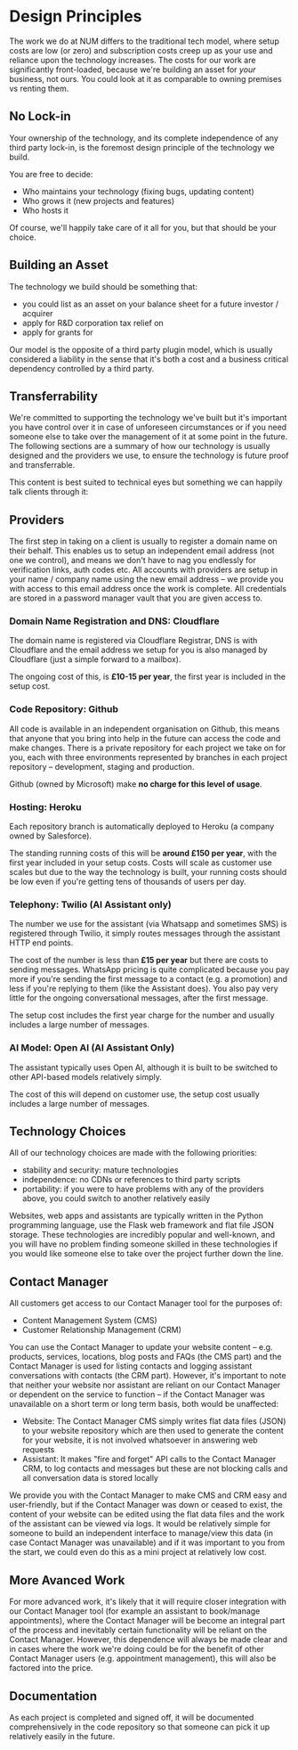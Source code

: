 # Design Principles
The work we do at NUM differs to the traditional tech model, where setup costs are low (or zero) and subscription costs creep up as your use and reliance upon the technology increases. The costs for our work are significantly front-loaded, because we're building an asset for _your_ business, not ours. You could look at it as comparable to owning premises vs renting them.

## No Lock-in
Your ownership of the technology, and its complete independence of any third party lock-in, is the foremost design principle of the technology we build. 

You are free to decide:

- Who maintains your technology (fixing bugs, updating content)
- Who grows it (new projects and features) 
- Who hosts it

Of course, we'll happily take care of it all for you, but that should be your choice.

## Building an Asset
The technology we build should be something that:

- you could list as an asset on your balance sheet for a future investor / acquirer
- apply for R&D corporation tax relief on
- apply for grants for

Our model is the opposite of a third party plugin model, which is usually considered a liability in the sense that it's both a cost and a business critical dependency controlled by a third party.

## Transferrability
We're committed to supporting the technology we've built but it's important you have control over it in case of unforeseen circumstances or if you need someone else to take over the management of it at some point in the future. The following sections are a summary of how our technology is usually designed and the providers we use, to ensure the technology is future proof and transferrable. 

This content is best suited to technical eyes but something we can happily talk clients through it:

## Providers
The first step in taking on a client is usually to register a domain name on their behalf. This enables us to setup an independent email address (not one we control), and means we don't have to nag you endlessly for verification links, auth codes etc. All accounts with providers are setup in your name / company name using the new email address – we provide you with access to this email address once the work is complete. All credentials are stored in a password manager vault that you are given access to.

### Domain Name Registration and DNS: Cloudflare
The domain name is registered via Cloudflare Registrar, DNS is with Cloudflare and the email address we setup for you is also managed by Cloudflare (just a simple forward to a mailbox).

The ongoing cost of this, is **£10-15 per year**, the first year is included in the setup cost.

### Code Repository: Github
All code is available in an independent organisation on Github, this means that anyone that you bring into help in the future can access the code and make changes. There is a private repository for each project we take on for you, each with three environments represented by branches in each project repository – development, staging and production.

Github (owned by Microsoft) make **no charge for this level of usage**.

### Hosting: Heroku
Each repository branch is automatically deployed to Heroku (a company owned by Salesforce).

The standing running costs of this will be **around £150 per year**, with the first year included in your setup costs. Costs will scale as customer use scales but due to the way the technology is built, your running costs should be low even if you're getting tens of thousands of users per day.

### Telephony: Twilio (AI Assistant only)
The number we use for the assistant (via Whatsapp and sometimes SMS) is registered through Twilio, it simply routes messages through the assistant HTTP end points.

The cost of the number is less than **£15 per year** but there are costs to sending messages. WhatsApp pricing is quite complicated because you pay more if you're sending the first message to a contact (e.g. a promotion) and less if you're replying to them (like the Assistant does). You also pay very little for the ongoing conversational messages, after the first message. 

The setup cost includes the first year charge for the number and usually includes a large number of messages.

### AI Model: Open AI (AI Assistant Only)
The assistant typically uses Open AI, although it is built to be switched to other API-based models relatively simply.

The cost of this will depend on customer use, the setup cost usually includes a large number of messages.

## Technology Choices
All of our technology choices are made with the following priorities:

- stability and security: mature technologies
- independence: no CDNs or references to third party scripts
- portability: if you were to have problems with any of the providers above, you could switch to another relatively easily

Websites, web apps and assistants are typically written in the Python programming language, use the Flask web framework and flat file JSON storage. These technologies are incredibly popular and well-known, and you will have no problem finding someone skilled in these technologies if you would like someone else to take over the project further down the line.

## Contact Manager
All customers get access to our Contact Manager tool for the purposes of:

- Content Management System (CMS)
- Customer Relationship Management (CRM)

You can use the Contact Manager to update your website content – e.g. products, services, locations, blog posts and FAQs (the CMS part) and the Contact Manager is used for listing contacts and logging assistant conversations with contacts (the CRM part). However, it's important to note that neither your website nor assistant are reliant on our Contact Manager or dependent on the service to function – if the Contact Manager was unavailable on a short term or long term basis, both would be unaffected:

- Website: The Contact Manager CMS simply writes flat data files (JSON) to your website repository which are then used to generate the content for your website, it is not involved whatsoever in answering web requests
- Assistant: It makes "fire and forget" API calls to the Contact Manager CRM, to log contacts and messages but these are not blocking calls and all conversation data is stored locally

We provide you with the Contact Manager to make CMS and CRM easy and user-friendly,  but if the Contact Manager was down or ceased to exist, the content of your website can be edited using the flat data files and the work of the assistant can be viewed via logs. It would be relatively simple for someone to build an independent interface to manage/view this data (in case Contact Manager was unavailable) and if it was important to you from the start, we could even do this as a mini project at relatively low cost.

## More Avanced Work
For more advanced work, it's likely that it will require closer integration with our Contact Manager tool (for example an assistant to book/manage appointments), where the Contact Manager will be become an integral part of the process and inevitably certain functionality will be reliant on the Contact Manager. However, this dependence will always be made clear and in cases where the work we're doing could be for the benefit of other Contact Manager users (e.g. appointment management), this will also be factored into the price.

## Documentation
As each project is completed and signed off, it will be documented comprehensively in the code repository so that someone can pick it up relatively easily in the future. 
